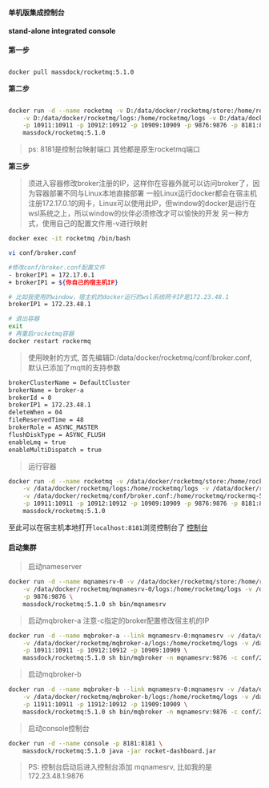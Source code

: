 #### 单机版集成控制台
#### stand-alone integrated console


**第一步**
```sh

docker pull massdock/rocketmq:5.1.0

```


**第二步**
```sh

docker run -d --name rocketmq -v D:/data/docker/rocketmq/store:/home/rocketmq/store \
    -v D:/data/docker/rocketmq/logs:/home/rocketmq/logs -v D:/data/docker/rocketmq/conf:/home/rocketmq/conf \
    -p 10911:10911 -p 10912:10912 -p 10909:10909 -p 9876:9876 -p 8181:8181 \
    massdock/rocketmq:5.1.0

```

> ps: 8181是控制台映射端口 其他都是原生rocketmq端口


**第三步**
> 须进入容器修改broker注册的IP，这样你在容器外就可以访问broker了，因为容器部署不同与Linux本地直接部署
> 一般Linux运行docker都会在宿主机注册172.17.0.1的网卡，Linux可以使用此IP，但window的docker是运行在wsl系统之上，所以window的伙伴必须修改才可以愉快的开发
> 另一种方式，使用自己的配置文件用-v进行映射

```sh
docker exec -it rocketmq /bin/bash

vi conf/broker.conf

#修改conf/broker.conf配置文件
- brokerIP1 = 172.17.0.1
+ brokerIP1 = ${你自己的宿主机IP}

# 比如我使用的window，宿主机的docker运行的wsl系统网卡IP是172.23.48.1
brokerIP1 = 172.23.48.1

# 退出容器
exit
# 再重启rocketmq容器
docker restart rockermq

```

> 使用映射的方式, 首先编辑D:/data/docker/rocketmq/conf/broker.conf, 默认已添加了mqtt的支持参数
```sh
brokerClusterName = DefaultCluster
brokerName = broker-a
brokerId = 0
brokerIP1 = 172.23.48.1
deleteWhen = 04
fileReservedTime = 48
brokerRole = ASYNC_MASTER
flushDiskType = ASYNC_FLUSH
enableLmq = true
enableMultiDispatch = true
```

> 运行容器
```sh
docker run -d --name rocketmq -v /data/docker/rocketmq/store:/home/rocketmq/store \
    -v /data/docker/rocketmq/logs:/home/rocketmq/logs -v /data/docker/rocketmq/conf:/home/rocketmq/conf \
    -v /data/docker/rocketmq/conf/broker.conf:/home/rocketmq/rockermq-5.1.0/conf/broker.conf \
    -p 10911:10911 -p 10912:10912 -p 10909:10909 -p 9876:9876 -p 8181:8181 \
    massdock/rocketmq:5.1.0
```

至此可以在宿主机本地打开`localhost:8181`浏览控制台了
[控制台](http://localhost:8181)


#### 启动集群

> 启动nameserver

```sh
docker run -d --name mqnamesrv-0 -v /data/docker/rocketmq/store:/home/rocketmq/mqnamesrv-0/store \
    -v /data/docker/rocketmq/mqnamesrv-0/logs:/home/rocketmq/logs -v /data/docker/rocketmq/mqnamesrv-0/conf:/home/rocketmq/conf \
    -p 9876:9876 \
    massdock/rocketmq:5.1.0 sh bin/mqnamesrv 
```


> 启动mqbroker-a
> 注意-c指定的broker配置修改宿主机的IP

```sh
docker run -d --name mqbroker-a --link mqnamesrv-0:mqnamesrv -v /data/docker/rocketmq/mqbroker-a/store:/home/rocketmq/store \
    -v /data/docker/rocketmq/mqbroker-a/logs:/home/rocketmq/logs -v /data/docker/rocketmq/mqbroker-a/conf:/home/rocketmq/conf \
    -p 10911:10911 -p 10912:10912 -p 10909:10909 \
    massdock/rocketmq:5.1.0 sh bin/mqbroker -n mqnamesrv:9876 -c conf/2m-noslave/broker-a.properties --enable-proxy
```

> 启动mqbroker-b

```sh
docker run -d --name mqbroker-b --link mqnamesrv-0:mqnamesrv -v /data/docker/rocketmq/mqbroker-b/store:/home/rocketmq/store \
    -v /data/docker/rocketmq/mqbroker-b/logs:/home/rocketmq/logs -v /data/docker/rocketmq/mqbroker-b/conf:/home/rocketmq/conf \
    -p 11911:10911 -p 11912:10912 -p 11909:10909 \
    massdock/rocketmq:5.1.0 sh bin/mqbroker -n mqnamesrv:9876 -c conf/2m-noslave/broker-b.properties --enable-proxy
```


> 启动console控制台

```sh
docker run -d --name console -p 8181:8181 \
    massdock/rocketmq:5.1.0 java -jar rocket-dashboard.jar
```
> PS: 控制台启动后进入控制台添加 mqnamesrv, 比如我的是 172.23.48.1:9876



